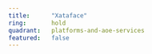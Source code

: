```yaml
---
title:      "Xataface"
ring:       hold
quadrant:   platforms-and-aoe-services
featured:   false
---
```

